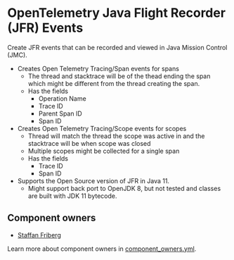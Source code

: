 # OpenTelemetry Java Flight Recorder (JFR) Events

Create JFR events that can be recorded and viewed in Java Mission Control (JMC).

* Creates Open Telemetry Tracing/Span events for spans
  * The thread and stacktrace will be of the thead ending the span which might be different from the thread creating the span.
  * Has the fields
    * Operation Name
    * Trace ID
    * Parent Span ID
    * Span ID
* Creates Open Telemetry Tracing/Scope events for scopes
  * Thread will match the thread the scope was active in and the stacktrace will be when scope was closed
  * Multiple scopes might be collected for a single span
  * Has the fields
    * Trace ID
    * Span ID
* Supports the Open Source version of JFR in Java 11.
  * Might support back port to OpenJDK 8, but not tested and classes are built with JDK 11 bytecode.

## Component owners

- [Staffan Friberg](https://github.com/sfriberg)

Learn more about component owners in [component_owners.yml](../.github/component_owners.yml).
